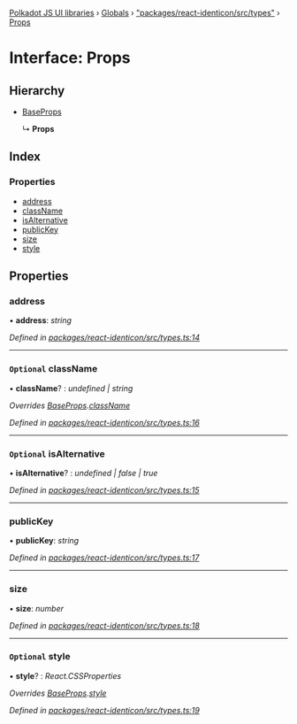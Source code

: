 [Polkadot JS UI libraries](../README.md) › [Globals](../globals.md) › ["packages/react-identicon/src/types"](../modules/_packages_react_identicon_src_types_.md) › [Props](_packages_react_identicon_src_types_.props.md)

# Interface: Props

## Hierarchy

* [BaseProps](_packages_react_identicon_src_types_.baseprops.md)

  ↳ **Props**

## Index

### Properties

* [address](_packages_react_identicon_src_types_.props.md#address)
* [className](_packages_react_identicon_src_types_.props.md#optional-classname)
* [isAlternative](_packages_react_identicon_src_types_.props.md#optional-isalternative)
* [publicKey](_packages_react_identicon_src_types_.props.md#publickey)
* [size](_packages_react_identicon_src_types_.props.md#size)
* [style](_packages_react_identicon_src_types_.props.md#optional-style)

## Properties

###  address

• **address**: *string*

*Defined in [packages/react-identicon/src/types.ts:14](https://github.com/polkadot-js/ui/blob/0b63b9ea/packages/react-identicon/src/types.ts#L14)*

___

### `Optional` className

• **className**? : *undefined | string*

*Overrides [BaseProps](_packages_react_identicon_src_types_.baseprops.md).[className](_packages_react_identicon_src_types_.baseprops.md#optional-classname)*

*Defined in [packages/react-identicon/src/types.ts:16](https://github.com/polkadot-js/ui/blob/0b63b9ea/packages/react-identicon/src/types.ts#L16)*

___

### `Optional` isAlternative

• **isAlternative**? : *undefined | false | true*

*Defined in [packages/react-identicon/src/types.ts:15](https://github.com/polkadot-js/ui/blob/0b63b9ea/packages/react-identicon/src/types.ts#L15)*

___

###  publicKey

• **publicKey**: *string*

*Defined in [packages/react-identicon/src/types.ts:17](https://github.com/polkadot-js/ui/blob/0b63b9ea/packages/react-identicon/src/types.ts#L17)*

___

###  size

• **size**: *number*

*Defined in [packages/react-identicon/src/types.ts:18](https://github.com/polkadot-js/ui/blob/0b63b9ea/packages/react-identicon/src/types.ts#L18)*

___

### `Optional` style

• **style**? : *React.CSSProperties*

*Overrides [BaseProps](_packages_react_identicon_src_types_.baseprops.md).[style](_packages_react_identicon_src_types_.baseprops.md#optional-style)*

*Defined in [packages/react-identicon/src/types.ts:19](https://github.com/polkadot-js/ui/blob/0b63b9ea/packages/react-identicon/src/types.ts#L19)*
